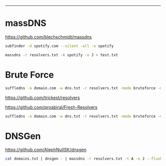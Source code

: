 ___
# massDNS

https://github.com/blechschmidt/massdns

```bash
subfinder -d spotify.com --silent -all -o spotify
```

```bash
massdns -r resolvers.txt -A spotify -o J > test.txt
```

# Brute Force

```bash
suffledns -a domain.com -w dns.txt -r resolvers.txt -mode bruteforce -m massdns --silent
```

https://github.com/trickest/resolvers

https://github.com/proabiral/Fresh-Resolvers

```bash
suffledns -a domain.com -w dns.txt -r resolvers.txt -mode bruteforce -m massdns --silent | httpx -title --silent
```

# DNSGen

https://github.com/AlephNullSK/dnsgen

```bash
cat domains.txt | dnsgen - | massdns -r resolvers.txt -t A -o J --flush 2>/dev/null
```